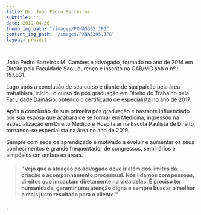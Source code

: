 ```yaml
---
title: Dr. João Pedro Barreiros
subtitle: ''
date: 2019-04-30
thumb_img_path: "/images/PXNA5305.JPG"
content_img_path: "/images/PXNA5305.JPG"
layout: project

---
```

João Pedro Barreiros M. Camões é advogado, formado no ano de 2014 em Direito pela Faculdade São Lourenço e inscrito na OAB/MG sob o nº.: 157.831.

Logo após a conclusão de seu curso e diante de sua paixão pela área trabalhista, iniciou o curso de pós graduação em Direito do Trabalho pela Faculdade Damásio, obtendo o certificado de especialista no ano de 2017.

Após a conclusão de sua primeira pós graduação e bastante influenciado por sua esposa que acabara de se formar em Medicina, ingressou na especialização em Direito Médico e Hospitalar na Escola Paulista de Direito, tornando-se especialista na área no ano de 2019.

Sempre com sede de aprendizado e motivado a evoluir e aumentar os seus conhecimentos é grande frequentador de congressos, seminários e simpósios em ambas as áreas.

> #### "Vejo que a atuação do advogado deve ir além dos limites da criação e acompanhamento processual. Nós lidamos com pessoas, direitos que impactam diretamente na vida delas. É preciso ter humanidade, garantir uma atenção digna e sempre buscar o melhor e mais justo resultado para o cliente."

.